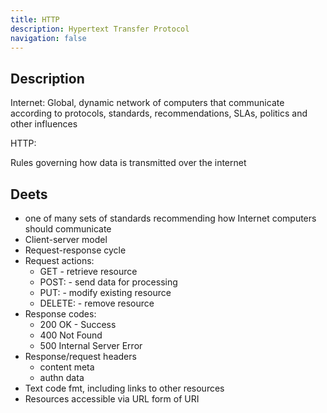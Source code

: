 ```yaml
---
title: HTTP
description: Hypertext Transfer Protocol
navigation: false
---
```


## Description

Internet:
Global, dynamic network of computers that communicate according to protocols, standards, recommendations, SLAs, politics and other influences

HTTP:

Rules governing how data is transmitted over the internet

## Deets

- one of many sets of standards recommending how Internet computers should communicate
- Client-server model
- Request-response cycle
- Request actions:
     - GET - retrieve resource
     - POST: - send data for processing
     - PUT: - modify existing resource
     - DELETE: - remove resource
- Response codes:
     - 200 OK - Success 
     - 400 Not Found
     - 500 Internal Server Error
- Response/request headers
     - content meta
     - authn data
- Text code fmt, including links to other resources
- Resources accessible via URL form of URI
